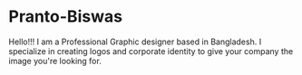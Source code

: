 # Pranto-Biswas
Hello!!! I am a Professional Graphic designer based in Bangladesh. I specialize in creating logos and corporate identity to give your company the image you're looking for.
